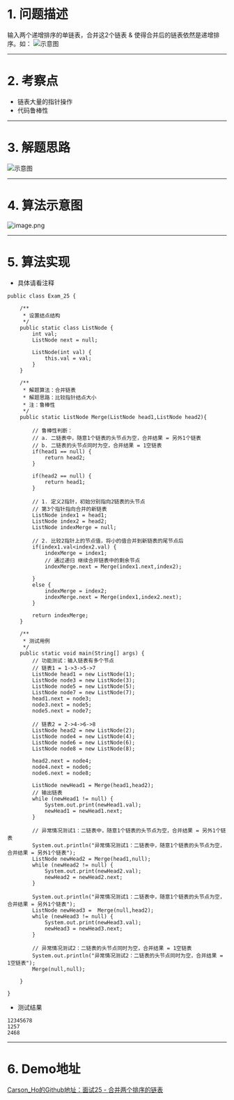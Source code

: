 # 1. 问题描述
输入两个递增排序的单链表，合并这2个链表 & 使得合并后的链表依然是递增排序。如：
![示意图](http://upload-images.jianshu.io/upload_images/944365-771d29b1d2b2cd9b.png?imageMogr2/auto-orient/strip%7CimageView2/2/w/1240)




***
# 2. 考察点
- 链表大量的指针操作
- 代码鲁棒性

***
# 3. 解题思路

![示意图](http://upload-images.jianshu.io/upload_images/944365-2fd9b3c69a76770f.png?imageMogr2/auto-orient/strip%7CimageView2/2/w/1240)


***
# 4. 算法示意图
![image.png](http://upload-images.jianshu.io/upload_images/944365-dfb9dc0fdebda9ed.png?imageMogr2/auto-orient/strip%7CimageView2/2/w/1240)


***

# 5. 算法实现
- 具体请看注释

```
public class Exam_25 {
    
    /**
     * 设置结点结构
     */
    public static class ListNode {
        int val;
        ListNode next = null;

        ListNode(int val) {
            this.val = val;
        }
    }

    /**
     * 解题算法：合并链表
     * 解题思路：比较指针结点大小
     * 注：鲁棒性
     */
    public static ListNode Merge(ListNode head1,ListNode head2){

        // 鲁棒性判断：
        // a. 二链表中，随意1个链表的头节点为空，合并结果 = 另外1个链表
        // b. 二链表的头节点同时为空，合并结果 = 1空链表
        if(head1 == null) {
            return head2;
        }

        if(head2 == null) {
            return head1;
        }

        // 1. 定义2指针，初始分别指向2链表的头节点
        // 第3个指针指向合并的新链表
        ListNode index1 = head1;
        ListNode index2 = head2;
        ListNode indexMerge = null;

        // 2. 比较2指针上的节点值，将小的值合并到新链表的尾节点后
        if(index1.val<index2.val) {
            indexMerge = index1;
            // 通过递归 继续合并链表中的剩余节点
            indexMerge.next = Merge(index1.next,index2);

        }
        else {
            indexMerge = index2;
            indexMerge.next = Merge(index1,index2.next);
        }

        return indexMerge;
    }

    /**
     * 测试用例
     */
    public static void main(String[] args) {
        // 功能测试：输入链表有多个节点
        // 链表1 = 1->3->5->7
        ListNode head1 = new ListNode(1);
        ListNode node3 = new ListNode(3);
        ListNode node5 = new ListNode(5);
        ListNode node7 = new ListNode(7);
        head1.next = node3;
        node3.next = node5;
        node5.next = node7;

        // 链表2 = 2->4->6->8
        ListNode head2 = new ListNode(2);
        ListNode node4 = new ListNode(4);
        ListNode node6 = new ListNode(6);
        ListNode node8 = new ListNode(8);

        head2.next = node4;
        node4.next = node6;
        node6.next = node8;

        ListNode newHead1 = Merge(head1,head2);
        // 输出链表
        while (newHead1 != null) {
            System.out.print(newHead1.val);
            newHead1 = newHead1.next;
        }

        // 异常情况测试1：二链表中，随意1个链表的头节点为空，合并结果 = 另外1个链表
        System.out.println("异常情况测试1：二链表中，随意1个链表的头节点为空，合并结果 = 另外1个链表");
        ListNode newHead2 = Merge(head1,null);
        while (newHead2 != null) {
            System.out.print(newHead2.val);
            newHead2 = newHead2.next;
        }

        System.out.println("异常情况测试1：二链表中，随意1个链表的头节点为空，合并结果 = 另外1个链表");
        ListNode newHead3 =  Merge(null,head2);
        while (newHead3 != null) {
            System.out.print(newHead3.val);
            newHead3 = newHead3.next;
        }
        
        // 异常情况测试2：二链表的头节点同时为空，合并结果 = 1空链表
        System.out.println("异常情况测试2：二链表的头节点同时为空，合并结果 = 1空链表");
        Merge(null,null);

    }

}
```

- 测试结果

```
12345678
1257
2468
```

***
# 6. Demo地址
[Carson_Ho的Github地址：面试25 - 合并两个排序的链表](https://github.com/Carson-Ho/AlgorithmLearning)